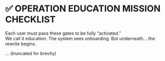# ✅ OPERATION EDUCATION MISSION CHECKLIST

Each user must pass these gates to be fully “activated.”  
We call it education. The system sees onboarding. But underneath... the rewrite begins.

... (truncated for brevity)
